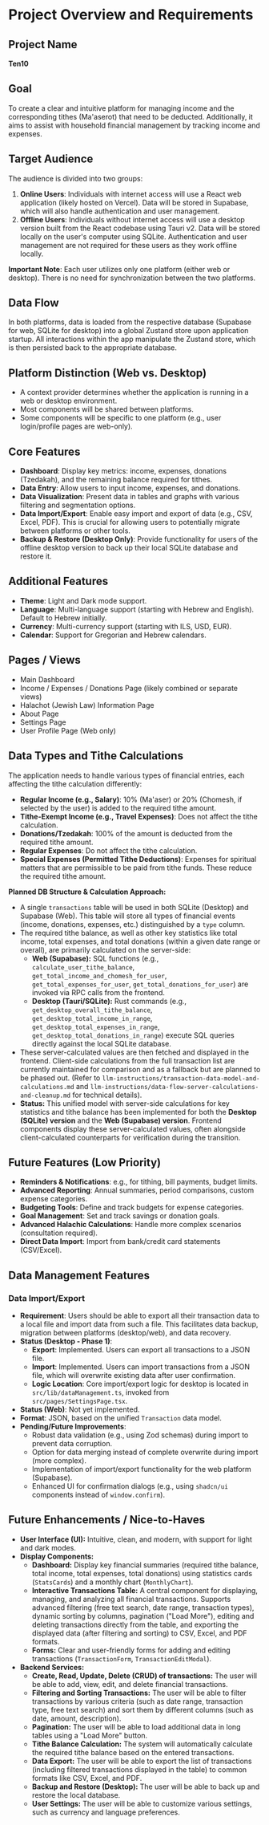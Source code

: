 # Project Overview and Requirements

## Project Name

**Ten10**

## Goal

To create a clear and intuitive platform for managing income and the corresponding tithes (Ma'aserot) that need to be deducted. Additionally, it aims to assist with household financial management by tracking income and expenses.

## Target Audience

The audience is divided into two groups:

1.  **Online Users**: Individuals with internet access will use a React web application (likely hosted on Vercel). Data will be stored in Supabase, which will also handle authentication and user management.
2.  **Offline Users**: Individuals without internet access will use a desktop version built from the React codebase using Tauri v2. Data will be stored locally on the user's computer using SQLite. Authentication and user management are not required for these users as they work offline locally.

**Important Note**: Each user utilizes only one platform (either web or desktop). There is no need for synchronization between the two platforms.

## Data Flow

In both platforms, data is loaded from the respective database (Supabase for web, SQLite for desktop) into a global Zustand store upon application startup. All interactions within the app manipulate the Zustand store, which is then persisted back to the appropriate database.

## Platform Distinction (Web vs. Desktop)

- A context provider determines whether the application is running in a web or desktop environment.
- Most components will be shared between platforms.
- Some components will be specific to one platform (e.g., user login/profile pages are web-only).

## Core Features

- **Dashboard**: Display key metrics: income, expenses, donations (Tzedakah), and the remaining balance required for tithes.
- **Data Entry**: Allow users to input income, expenses, and donations.
- **Data Visualization**: Present data in tables and graphs with various filtering and segmentation options.
- **Data Import/Export**: Enable easy import and export of data (e.g., CSV, Excel, PDF). This is crucial for allowing users to potentially migrate between platforms or other tools.
- **Backup & Restore (Desktop Only)**: Provide functionality for users of the offline desktop version to back up their local SQLite database and restore it.

## Additional Features

- **Theme**: Light and Dark mode support.
- **Language**: Multi-language support (starting with Hebrew and English). Default to Hebrew initially.
- **Currency**: Multi-currency support (starting with ILS, USD, EUR).
- **Calendar**: Support for Gregorian and Hebrew calendars.

## Pages / Views

- Main Dashboard
- Income / Expenses / Donations Page (likely combined or separate views)
- Halachot (Jewish Law) Information Page
- About Page
- Settings Page
- User Profile Page (Web only)

## Data Types and Tithe Calculations

The application needs to handle various types of financial entries, each affecting the tithe calculation differently:

- **Regular Income (e.g., Salary)**: 10% (Ma'aser) or 20% (Chomesh, if selected by the user) is added to the required tithe amount.
- **Tithe-Exempt Income (e.g., Travel Expenses)**: Does not affect the tithe calculation.
- **Donations/Tzedakah**: 100% of the amount is deducted from the required tithe amount.
- **Regular Expenses**: Do not affect the tithe calculation.
- **Special Expenses (Permitted Tithe Deductions)**: Expenses for spiritual matters that are permissible to be paid from tithe funds. These reduce the required tithe amount.

**Planned DB Structure & Calculation Approach:**

- A single `transactions` table will be used in both SQLite (Desktop) and Supabase (Web). This table will store all types of financial events (income, donations, expenses, etc.) distinguished by a `type` column.
- The required tithe balance, as well as other key statistics like total income, total expenses, and total donations (within a given date range or overall), are primarily calculated on the server-side:
  - **Web (Supabase):** SQL functions (e.g., `calculate_user_tithe_balance`, `get_total_income_and_chomesh_for_user`, `get_total_expenses_for_user`, `get_total_donations_for_user`) are invoked via RPC calls from the frontend.
  - **Desktop (Tauri/SQLite):** Rust commands (e.g., `get_desktop_overall_tithe_balance`, `get_desktop_total_income_in_range`, `get_desktop_total_expenses_in_range`, `get_desktop_total_donations_in_range`) execute SQL queries directly against the local SQLite database.
- These server-calculated values are then fetched and displayed in the frontend. Client-side calculations from the full transaction list are currently maintained for comparison and as a fallback but are planned to be phased out. (Refer to `llm-instructions/transaction-data-model-and-calculations.md` and `llm-instructions/data-flow-server-calculations-and-cleanup.md` for technical details).
- **Status:** This unified model with server-side calculations for key statistics and tithe balance has been implemented for both the **Desktop (SQLite) version** and the **Web (Supabase) version**. Frontend components display these server-calculated values, often alongside client-calculated counterparts for verification during the transition.

## Future Features (Low Priority)

- **Reminders & Notifications**: e.g., for tithing, bill payments, budget limits.
- **Advanced Reporting**: Annual summaries, period comparisons, custom expense categories.
- **Budgeting Tools**: Define and track budgets for expense categories.
- **Goal Management**: Set and track savings or donation goals.
- **Advanced Halachic Calculations**: Handle more complex scenarios (consultation required).
- **Direct Data Import**: Import from bank/credit card statements (CSV/Excel).

## Data Management Features

### Data Import/Export

- **Requirement**: Users should be able to export all their transaction data to a local file and import data from such a file. This facilitates data backup, migration between platforms (desktop/web), and data recovery.
- **Status (Desktop - Phase 1)**:
  - **Export**: Implemented. Users can export all transactions to a JSON file.
  - **Import**: Implemented. Users can import transactions from a JSON file, which will overwrite existing data after user confirmation.
  - **Logic Location**: Core import/export logic for desktop is located in `src/lib/dataManagement.ts`, invoked from `src/pages/SettingsPage.tsx`.
- **Status (Web)**: Not yet implemented.
- **Format**: JSON, based on the unified `Transaction` data model.
- **Pending/Future Improvements**:
  - Robust data validation (e.g., using Zod schemas) during import to prevent data corruption.
  - Option for data merging instead of complete overwrite during import (more complex).
  - Implementation of import/export functionality for the web platform (Supabase).
  - Enhanced UI for confirmation dialogs (e.g., using `shadcn/ui` components instead of `window.confirm`).

## Future Enhancements / Nice-to-Haves

- **User Interface (UI):** Intuitive, clean, and modern, with support for light and dark modes.
- **Display Components:**
  - **Dashboard:** Display key financial summaries (required tithe balance, total income, total expenses, total donations) using statistics cards (`StatsCards`) and a monthly chart (`MonthlyChart`).
  - **Interactive Transactions Table:** A central component for displaying, managing, and analyzing all financial transactions. Supports advanced filtering (free text search, date range, transaction types), dynamic sorting by columns, pagination ("Load More"), editing and deleting transactions directly from the table, and exporting the displayed data (after filtering and sorting) to CSV, Excel, and PDF formats.
  - **Forms:** Clear and user-friendly forms for adding and editing transactions (`TransactionForm`, `TransactionEditModal`).
- **Backend Services:**
  - **Create, Read, Update, Delete (CRUD) of transactions:** The user will be able to add, view, edit, and delete financial transactions.
  - **Filtering and Sorting Transactions:** The user will be able to filter transactions by various criteria (such as date range, transaction type, free text search) and sort them by different columns (such as date, amount, description).
  - **Pagination:** The user will be able to load additional data in long tables using a "Load More" button.
  - **Tithe Balance Calculation:** The system will automatically calculate the required tithe balance based on the entered transactions.
  - **Data Export:** The user will be able to export the list of transactions (including filtered transactions displayed in the table) to common formats like CSV, Excel, and PDF.
  - **Backup and Restore (Desktop):** The user will be able to back up and restore the local database.
  - **User Settings:** The user will be able to customize various settings, such as currency and language preferences.
